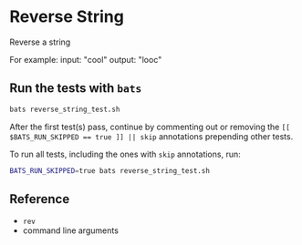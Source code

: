 # Reverse String

Reverse a string

For example:
input: "cool"
output: "looc"


## Run the tests with `bats`

```bash
bats reverse_string_test.sh
```

After the first test(s) pass, continue by commenting out or removing the
`[[ $BATS_RUN_SKIPPED == true ]] || skip`
annotations prepending other tests.

To run all tests, including the ones with `skip` annotations, run:

```bash
BATS_RUN_SKIPPED=true bats reverse_string_test.sh
```
## Reference

* `rev`
* command line arguments
